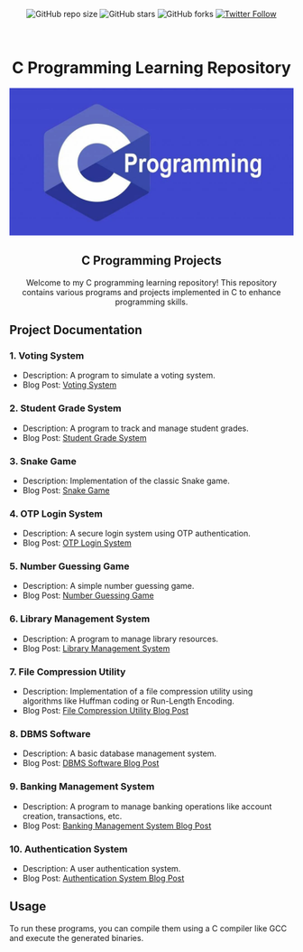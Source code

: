 <div align="center">

![GitHub repo size](https://img.shields.io/github/repo-size/codeaashu/C-Projects)
  ![GitHub stars](https://img.shields.io/github/stars/codeaashu/C-Projects?style=social)
  ![GitHub forks](https://img.shields.io/github/forks/codeaashu/C-Projects?style=social)
[![Twitter Follow](https://img.shields.io/twitter/follow/codeaashu?style=social)](https://twitter.com/intent/follow?screen_name=codeaashu)

<br />
  <h1 align="center">C Programming Learning Repository</h1>
  
  <img src="./cover.jpg" />

  <h2 align="center">C Programming Projects</h2>

Welcome to my C programming learning repository! This repository contains various programs and projects implemented in C to enhance programming skills.

</div>

## 
## Project Documentation

### 1. Voting System

- Description: A program to simulate a voting system.
- Blog Post: [Voting System](https://codeaashu.hashnode.dev/building-a-voting-system-in-c)

### 2. Student Grade System

- Description: A program to track and manage student grades.
- Blog Post: [Student Grade System](https://codeaashu.hashnode.dev/building-a-student-grade-tracker-in-c)

### 3. Snake Game

- Description: Implementation of the classic Snake game.
- Blog Post: [Snake Game](https://codeaashu.hashnode.dev/creating-a-simple-snake-game-in-c)

### 4. OTP Login System

- Description: A secure login system using OTP authentication.
- Blog Post: [OTP Login System](https://codeaashu.hashnode.dev/building-an-otp-based-login-system-in-c)

### 5. Number Guessing Game

- Description: A simple number guessing game.
- Blog Post: [Number Guessing Game](https://codeaashu.hashnode.dev/building-a-number-guessing-game-in-c)

### 6. Library Management System

- Description: A program to manage library resources.
- Blog Post: [Library Management System](https://codeaashu.hashnode.dev/building-a-library-management-system-in-c)

### 7. File Compression Utility

- Description: Implementation of a file compression utility using algorithms like Huffman coding or Run-Length Encoding.
- Blog Post: [File Compression Utility Blog Post](https://sudeep449.hashnode.dev/understanding-huffman-coding-in-c)

### 8. DBMS Software

- Description: A basic database management system.
- Blog Post: [DBMS Software Blog Post](https://sudeep449.hashnode.dev/simple-database-management-in-c)

### 9. Banking Management System

- Description: A program to manage banking operations like account creation, transactions, etc.
- Blog Post: [Banking Management System Blog Post](https://sudeep449.hashnode.dev/title-building-a-basic-banking-system-in-c)

### 10. Authentication System

- Description: A user authentication system.
- Blog Post: [Authentication System Blog Post](https://sudeep449.hashnode.dev/basic-user-authentication-system-in-c)

## Usage

To run these programs, you can compile them using a C compiler like GCC and execute the generated binaries.
